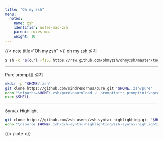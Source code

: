 ```yaml
---
title: "Oh my zsh"
menu:
  notes:
    name: zsh
    identifier: notes-mac-zsh
    parent: notes-mac
    weight: 10
---
```


<!-- Oh my zsh -->
{{< note title="Oh my zsh" >}}
oh my zsh 설치
```bash
$ sh -c "$(curl -fsSL https://raw.github.com/ohmyzsh/ohmyzsh/master/tools/install.sh)"emulator -list-avds
```
---
Pure prompt를 설치
```bash
mkdir -p "$HOME/.zsh"
git clone https://github.com/sindresorhus/pure.git "$HOME/.zsh/pure"
echo "\nfpath+=$HOME/.zsh/pure\nautoload -U promptinit; promptinit\nprompt pure" >> "$HOME/.zshrc"
exec $SHELL
```
---
Syntax Highlight
```bash
git clone https://github.com/zsh-users/zsh-syntax-highlighting.git "$HOME/.zsh/zsh-syntax-highlighting"
echo "\nsource $HOME/.zsh/zsh-syntax-highlighting/zsh-syntax-highlighting.zsh" >> "$HOME/.zshrc"
```
{{< /note >}}